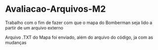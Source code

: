 # Avaliacao-Arquivos-M2
Trabalho com o fim de fazer com que o mapa do Bomberman seja lido a partir de um arquivo externo

Arquivo .TXT do Mapa foi enviado, além do arquivo do código, ja com as mudanças
